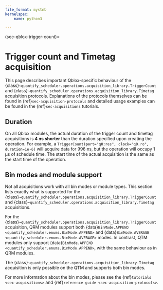 ```yaml
---
file_format: mystnb
kernelspec:
    name: python3

---
```

(sec-qblox-trigger-count)=

# Trigger count and Timetag acquisition

This page describes important Qblox-specific behaviour of the {class}`~quantify_scheduler.operations.acquisition_library.TriggerCount` and {class}`~quantify_scheduler.operations.acquisition_library.Timetag` acquisition protocols. Explanations of the protocols themselves can be found in {ref}`sec-acquisition-protocols` and detailed usage examples can be found in the {ref}`sec-acquisitions` tutorials.

## Duration

On all Qblox modules, the actual duration of the trigger count and timetag acquisitions is **4 ns shorter** than the duration specified upon creating the operation. For example, a `TriggerCount(port="q0:res", clock="q0.ro", duration=1e-6)` will acquire data for 996 ns, but the operation will occupy 1 µs of schedule time. The start time of the actual acquisition is the same as the start time of the operation.

## Bin modes and module support

Not all acquisitions work with all bin modes or module types. This section lists exactly what is supported for the {class}`~quantify_scheduler.operations.acquisition_library.TriggerCount` and {class}`~quantify_scheduler.operations.acquisition_library.Timetag` acquisitions.

For the {class}`~quantify_scheduler.operations.acquisition_library.TriggerCount` acquisition, QRM modules support both {data}`BinMode.APPEND <quantify_scheduler.enums.BinMode.APPEND>` and {data}`BinMode.AVERAGE <quantify_scheduler.enums.BinMode.AVERAGE>` modes. In contrast, QTM modules only support {data}`BinMode.APPEND <quantify_scheduler.enums.BinMode.APPEND>`, with the same behaviour as in QRM modules.

The {class}`~quantify_scheduler.operations.acquisition_library.Timetag` acquisition is only possible on the QTM and supports both bin modes.

For more information about the bin modes, please see the {ref}`tutorials <sec-acquisitions>` and {ref}`reference guide <sec-acquisition-protocols>`.

